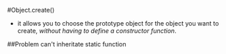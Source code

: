 
#Object.create()
-  it allows you to choose the prototype object for the object you want to create, *without having to define a constructor function*.

##Problem
can't inheritate static function